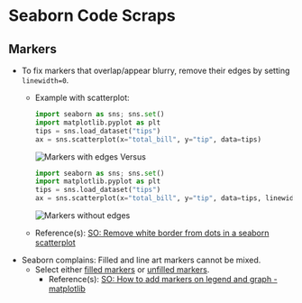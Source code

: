 # Seaborn Code Scraps

## Markers

- To fix markers that overlap/appear blurry, remove their edges by setting `linewidth=0`.
  - Example with scatterplot:

    ```python
    import seaborn as sns; sns.set()
    import matplotlib.pyplot as plt
    tips = sns.load_dataset("tips")
    ax = sns.scatterplot(x="total_bill", y="tip", data=tips)
    ```

    ![Markers with edges](https://i.stack.imgur.com/R3SD8.png)
    Versus

    ```python
    import seaborn as sns; sns.set()
    import matplotlib.pyplot as plt
    tips = sns.load_dataset("tips")
    ax = sns.scatterplot(x="total_bill", y="tip", data=tips, linewidth=0)
    ```

    ![Markers without edges](https://i.stack.imgur.com/oCIv8.png)
  - Reference(s): [SO: Remove white border from dots in a seaborn scatterplot](https://stackoverflow.com/questions/62716077/remove-white-border-from-dots-in-a-seaborn-scatterplot)
- Seaborn complains: Filled and line art markers cannot be mixed.
  - Select either [filled markers](https://matplotlib.org/stable/gallery/lines_bars_and_markers/marker_reference.html#filled-markers) or [unfilled markers](https://matplotlib.org/stable/gallery/lines_bars_and_markers/marker_reference.html#unfilled-markers).
    - Reference(s): [SO: How to add markers on legend and graph - matplotlib](https://stackoverflow.com/questions/62428351/how-to-add-markers-on-legend-and-graph-matplotlib)
